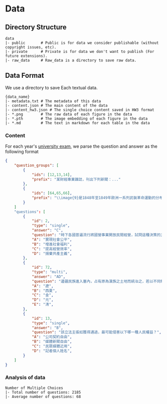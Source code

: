 # Data

## Directory Structure

```text
data
|- public       # Public is for data we consider publishable (without copyright issues, etc).
|- private      # Private is for data we don't want to publish (For future extensions).
|- raw_data     # Raw_data is a directory to save raw data.
```

## Data Format

We use a directory to save Each textual data.

```text
{data_name}
|- metadata.txt # The metadata of this data
|- content.json # The main content of the data
|- content_hw3.json # The single choice content saved in HW3 format
|- *.png        # The raw data of each figure in the data
|- *.pth        # The image embedding of each figure in the data
|- *.md         # The text in markdown for each table in the data
```

### Content

For each year's [university exam](https://www.ceec.edu.tw/xmfile?xsmsid=0J052424829869345634), we parse the question and answer as the following format

```json
{
    "question_groups": [
        {
            "ids": [12,13,14],
            "prefix": "某財經專業雜誌，刊出下列新聞：..."
        },
        {
            "ids": [64,65,66],
            "prefix": "\\image{9}是1848年至1849年歐洲一系列武裝革命運動的分布情形，這波革命運動雖然都以失敗告終，但對歐洲的影響卻極為深遠。請問："
        }
    ]
    "questions": [
        {
            "id": 2,
            "type": "single",
            "answer": "C",
            "question": "時下各國普遍流行將國營事業開放民間經營，試問這種決策的主要著眼點為何？",
            "A": "實現社會公平",
            "B": "增進社會福利",
            "C": "提高經營效率",
            "D": "揚棄共產主義",
        },
        {
            "id": 72,
            "type": "multi",
            "answer": "AD",
            "question": "邊疆民族進入塞內，占有原為漢族之土地而統冶之，若以不同制度冶理本族與漢族，即稱「二元政冶」，在中國歷史上，採「二元政治」的朝代有那些？",
            "A": "遼",
            "B": "西夏",
            "C": "金",
            "D": "元",
            "E": "清",
        },
        {
            "id": 13,
            "type": "single",
            "answer": "B",
            "question": "該立法主張如獲得通過，最可能侵害以下哪一種人民權益？",
            "A": "公司契約自由",
            "B": "媒體新聞自由",
            "C": "民眾媒體近用",
            "D": "記者個人姓名",
        }
    ]
}
```

### Analysis of data

```text
Number of Multiple Choices
|- Total number of questions: 2185
|- Average number of questions: 68
```
